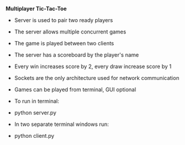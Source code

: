 **Multiplayer Tic-Tac-Toe**

- Server is used to pair two ready players

- The server allows multiple concurrent games

- The game is played between two clients

- The server has a scoreboard by the player's name

- Every win increases score by 2, every draw increase score by 1

- Sockets are the only architecture used for network communication

- Games can be played from terminal, GUI optional

- To run in terminal:
- python server.py

- In two separate terminal windows run:
- python client.py









